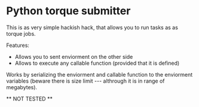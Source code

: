 # Python torque submitter

This is as very simple hackish hack, that allows you to run tasks as
as torque jobs.

Features:

* Allows you to sent enviorment on the other side
* Allows to execute any callable function (provided that it is defined)

Works by serializing the enviorment and callable function to the
enviorment variables (beware there is size limit --- althrough it is in
range of megabytes).

** NOT TESTED **
